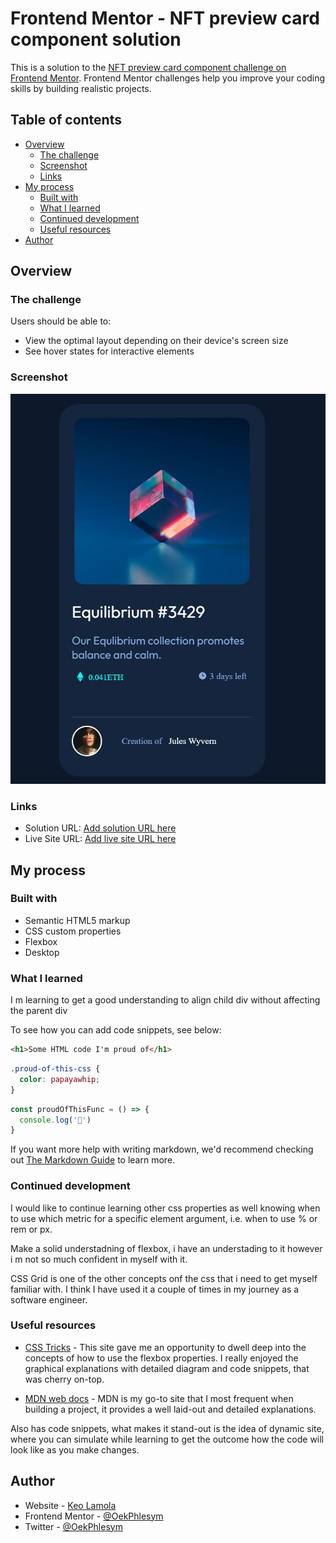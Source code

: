 # Frontend Mentor - NFT preview card component solution

This is a solution to the [NFT preview card component challenge on Frontend Mentor](https://www.frontendmentor.io/challenges/nft-preview-card-component-SbdUL_w0U). Frontend Mentor challenges help you improve your coding skills by building realistic projects. 

## Table of contents

- [Overview](#overview)
  - [The challenge](#the-challenge)
  - [Screenshot](#screenshot)
  - [Links](#links)
- [My process](#my-process)
  - [Built with](#built-with)
  - [What I learned](#what-i-learned)
  - [Continued development](#continued-development)
  - [Useful resources](#useful-resources)
- [Author](#author)



## Overview

### The challenge

Users should be able to:

- View the optimal layout depending on their device's screen size
- See hover states for interactive elements

### Screenshot

![](images/screenshot.jpg)


### Links

- Solution URL: [Add solution URL here](https://your-solution-url.com)
- Live Site URL: [Add live site URL here](https://your-live-site-url.com)

## My process

### Built with

- Semantic HTML5 markup
- CSS custom properties
- Flexbox
- Desktop


### What I learned

I m learning to get a good understanding to align child div without affecting the parent div 

To see how you can add code snippets, see below:

```html
<h1>Some HTML code I'm proud of</h1>
```
```css
.proud-of-this-css {
  color: papayawhip;
}
```
```js
const proudOfThisFunc = () => {
  console.log('🎉')
}
```

If you want more help with writing markdown, we'd recommend checking out [The Markdown Guide](https://www.markdownguide.org/) to learn more.


### Continued development

I would like to continue learning other css properties as well knowing when to use which metric for a specific element argument, i.e. when to use % or rem or px.

Make a solid understadning of flexbox, i have an understading to it however i m not so much confident in myself with it.

CSS Grid is one of the other concepts onf the css that i need to get  myself familiar with. I think I have used it a couple of times in my journey as a software engineer.

### Useful resources

- [CSS Tricks](https://css-tricks.com/snippets/css/a-guide-to-flexbox/#aa-flexbox-properties) - This site gave me an opportunity to dwell deep into the concepts of how to use the flexbox properties.
I really enjoyed the graphical explanations with detailed diagram and code snippets, that was cherry on-top.

- [MDN web docs](https://developer.mozilla.org/en-US/docs/Web/CSS/CSS_flexible_box_layout) - MDN is my go-to site that I most frequent when building a project, it provides a well laid-out and detailed explanations. 

Also has code snippets, what makes it stand-out is the idea of dynamic site, where you can simulate while learning to get the outcome how the code will look like as you make changes. 


## Author

- Website - [Keo Lamola](https://www.your-site.com)
- Frontend Mentor - [@OekPhlesym](https://www.frontendmentor.io/profile/OekPhlesym)
- Twitter - [@OekPhlesym](https://www.twitter.com/OekPhlesym)


